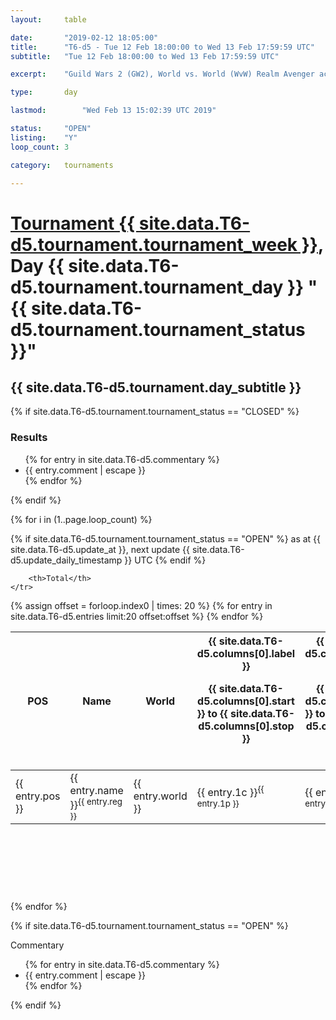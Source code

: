 ```yaml
---
layout: 	table

date: 		"2019-02-12 18:05:00"
title: 		"T6-d5 - Tue 12 Feb 18:00:00 to Wed 13 Feb 17:59:59 UTC"
subtitle: 	"Tue 12 Feb 18:00:00 to Wed 13 Feb 17:59:59 UTC"

excerpt:    "Guild Wars 2 (GW2), World vs. World (WvW) Realm Avenger achivement Tournament. \"Every Kill Counts\""

type:       day

lastmod: 		"Wed Feb 13 15:02:39 UTC 2019"

status:     "OPEN"
listing:    "Y"
loop_count: 3

category: 	tournaments

---
```

<div class="table_header">
    <h1><a href="{{ site.data.T6-d5.tournament.week_url }}">Tournament {{ site.data.T6-d5.tournament.tournament_week }}</a>, Day {{ site.data.T6-d5.tournament.tournament_day }} "{{ site.data.T6-d5.tournament.tournament_status }}"</h1>
    <h2>{{ site.data.T6-d5.tournament.day_subtitle }}</h2> 
</div>

{% if site.data.T6-d5.tournament.tournament_status == "CLOSED" %} 
<div class="commentary">
  <h3>Results</h3>
  <ul>
    {% for entry in site.data.T6-d5.commentary %}
    <li class="commentary_list">{{ entry.comment | escape }}</li>
    {% endfor %}
  </ul>
</div>
{% endif %}


{% for i in (1..page.loop_count) %}

{% if site.data.T6-d5.tournament.tournament_status == "OPEN" %} 
<span class="table_nextupdate">as at {{ site.data.T6-d5.update_at }}, next update {{ site.data.T6-d5.update_daily_timestamp }} UTC</span> 
{% endif %}

<table class="day_table">
  <colgroup>
    <col style="width:18px">
    <col style="width:55px">
    <col style="width:55px">
    <col style="width:12px">
    <col style="width:12px">
    <col style="width:12px">
    <col style="width:12px">
    <col style="width:12px">
    <col style="width:12px">
    <col style="width:12px">
    <col style="width:12px">
    <col style="width:12px">
    <col style="width:12px">
    <col style="width:12px">
    <col style="width:12px">
    <col style="width:12px">
    <col style="width:12px">
    <col style="width:12px">
    <col style="width:12px">
    <col style="width:12px">
    <col style="width:12px">
    <col style="width:12px">
    <col style="width:12px">
    <col style="width:12px">
    <col style="width:12px">
    <col style="width:12px">
    <col style="width:12px">
    <col style="width:18px">
  </colgroup>  
  <thead>
    <tr>
        <th>POS</th>
        <th class="AlignLeft">Name</th>
        <th class="AlignLeft">World</th>

<th><div class="label">{{ site.data.T6-d5.columns[0].label }}<p class="onhover">{{ site.data.T6-d5.columns[0].start }} to {{ site.data.T6-d5.columns[0].stop }}</p></div>​</th>
<th><div class="label">{{ site.data.T6-d5.columns[1].label }}<p class="onhover">{{ site.data.T6-d5.columns[1].start }} to {{ site.data.T6-d5.columns[1].stop }}</p></div>​</th>
<th><div class="label">{{ site.data.T6-d5.columns[2].label }}<p class="onhover">{{ site.data.T6-d5.columns[2].start }} to {{ site.data.T6-d5.columns[2].stop }}</p></div>​</th>
<th><div class="label">{{ site.data.T6-d5.columns[3].label }}<p class="onhover">{{ site.data.T6-d5.columns[3].start }} to {{ site.data.T6-d5.columns[3].stop }}</p></div>​</th>
<th><div class="label">{{ site.data.T6-d5.columns[4].label }}<p class="onhover">{{ site.data.T6-d5.columns[4].start }} to {{ site.data.T6-d5.columns[4].stop }}</p></div>​</th>
<th><div class="label">{{ site.data.T6-d5.columns[5].label }}<p class="onhover">{{ site.data.T6-d5.columns[5].start }} to {{ site.data.T6-d5.columns[5].stop }}</p></div>​</th>
<th><div class="label">{{ site.data.T6-d5.columns[6].label }}<p class="onhover">{{ site.data.T6-d5.columns[6].start }} to {{ site.data.T6-d5.columns[6].stop }}</p></div>​</th>
<th><div class="label">{{ site.data.T6-d5.columns[7].label }}<p class="onhover">{{ site.data.T6-d5.columns[7].start }} to {{ site.data.T6-d5.columns[7].stop }}</p></div>​</th>
<th><div class="label">{{ site.data.T6-d5.columns[8].label }}<p class="onhover">{{ site.data.T6-d5.columns[8].start }} to {{ site.data.T6-d5.columns[8].stop }}</p></div>​</th>
<th><div class="label">{{ site.data.T6-d5.columns[9].label }}<p class="onhover">{{ site.data.T6-d5.columns[9].start }} to {{ site.data.T6-d5.columns[9].stop }}</p></div>​</th>
<th><div class="label">{{ site.data.T6-d5.columns[10].label }}<p class="onhover">{{ site.data.T6-d5.columns[10].start }} to {{ site.data.T6-d5.columns[10].stop }}</p></div>​</th>

<th><div class="label">{{ site.data.T6-d5.columns[11].label }}<p class="onhover">{{ site.data.T6-d5.columns[11].start }} to {{ site.data.T6-d5.columns[11].stop }}</p></div>​</th>
<th><div class="label">{{ site.data.T6-d5.columns[12].label }}<p class="onhover">{{ site.data.T6-d5.columns[12].start }} to {{ site.data.T6-d5.columns[12].stop }}</p></div>​</th>
<th><div class="label">{{ site.data.T6-d5.columns[13].label }}<p class="onhover">{{ site.data.T6-d5.columns[13].start }} to {{ site.data.T6-d5.columns[13].stop }}</p></div>​</th>
<th><div class="label">{{ site.data.T6-d5.columns[14].label }}<p class="onhover">{{ site.data.T6-d5.columns[14].start }} to {{ site.data.T6-d5.columns[14].stop }}</p></div>​</th>
<th><div class="label">{{ site.data.T6-d5.columns[15].label }}<p class="onhover">{{ site.data.T6-d5.columns[15].start }} to {{ site.data.T6-d5.columns[15].stop }}</p></div>​</th>
<th><div class="label">{{ site.data.T6-d5.columns[16].label }}<p class="onhover">{{ site.data.T6-d5.columns[16].start }} to {{ site.data.T6-d5.columns[16].stop }}</p></div>​</th>
<th><div class="label">{{ site.data.T6-d5.columns[17].label }}<p class="onhover">{{ site.data.T6-d5.columns[17].start }} to {{ site.data.T6-d5.columns[17].stop }}</p></div>​</th>
<th><div class="label">{{ site.data.T6-d5.columns[18].label }}<p class="onhover">{{ site.data.T6-d5.columns[18].start }} to {{ site.data.T6-d5.columns[18].stop }}</p></div>​</th>
<th><div class="label">{{ site.data.T6-d5.columns[19].label }}<p class="onhover">{{ site.data.T6-d5.columns[19].start }} to {{ site.data.T6-d5.columns[19].stop }}</p></div>​</th>
<th><div class="label">{{ site.data.T6-d5.columns[20].label }}<p class="onhover">{{ site.data.T6-d5.columns[20].start }} to {{ site.data.T6-d5.columns[20].stop }}</p></div>​</th>

<th><div class="label">{{ site.data.T6-d5.columns[21].label }}<p class="onhover">{{ site.data.T6-d5.columns[21].start }} to {{ site.data.T6-d5.columns[21].stop }}</p></div>​</th>
<th><div class="label">{{ site.data.T6-d5.columns[22].label }}<p class="onhover">{{ site.data.T6-d5.columns[22].start }} to {{ site.data.T6-d5.columns[22].stop }}</p></div>​</th>
<th><div class="label">{{ site.data.T6-d5.columns[23].label }}<p class="onhover">{{ site.data.T6-d5.columns[23].start }} to {{ site.data.T6-d5.columns[23].stop }}</p></div>​</th>

        <th>Total</th>
    </tr>
  </thead>
  {% assign offset = forloop.index0 | times: 20 %}
<tbody>
{% for entry in site.data.T6-d5.entries limit:20 offset:offset %}
  <tr>
    <td class="pl{{ entry.pos }}">{{ entry.pos }}</td>
    <td class="AlignLeft">{{ entry.name }}<sup>{{ entry.reg }}</sup></td>
    <td class="AlignLeft">{{ entry.world }}</td>
    <td class="pl{{ entry.1p }}">{{ entry.1c }}<sup>{{ entry.1p }}</sup></td>
    <td class="pl{{ entry.2p }}">{{ entry.2c }}<sup>{{ entry.2p }}</sup></td>
    <td class="pl{{ entry.3p }}">{{ entry.3c }}<sup>{{ entry.3p }}</sup></td>
    <td class="pl{{ entry.4p }}">{{ entry.4c }}<sup>{{ entry.4p }}</sup></td>
    <td class="pl{{ entry.5p }}">{{ entry.5c }}<sup>{{ entry.5p }}</sup></td>
    <td class="pl{{ entry.6p }}">{{ entry.6c }}<sup>{{ entry.6p }}</sup></td>
    <td class="pl{{ entry.7p }}">{{ entry.7c }}<sup>{{ entry.7p }}</sup></td>
    <td class="pl{{ entry.8p }}">{{ entry.8c }}<sup>{{ entry.8p }}</sup></td>
    <td class="pl{{ entry.9p }}">{{ entry.9c }}<sup>{{ entry.9p }}</sup></td>
    <td class="pl{{ entry.10p }}">{{ entry.10c }}<sup>{{ entry.10p }}</sup></td>
    <td class="pl{{ entry.11p }}">{{ entry.11c }}<sup>{{ entry.11p }}</sup></td>
    <td class="pl{{ entry.12p }}">{{ entry.12c }}<sup>{{ entry.12p }}</sup></td>
    <td class="pl{{ entry.13p }}">{{ entry.13c }}<sup>{{ entry.13p }}</sup></td>
    <td class="pl{{ entry.14p }}">{{ entry.14c }}<sup>{{ entry.14p }}</sup></td>
    <td class="pl{{ entry.15p }}">{{ entry.15c }}<sup>{{ entry.15p }}</sup></td>
    <td class="pl{{ entry.16p }}">{{ entry.16c }}<sup>{{ entry.16p }}</sup></td>
    <td class="pl{{ entry.17p }}">{{ entry.17c }}<sup>{{ entry.17p }}</sup></td>
    <td class="pl{{ entry.18p }}">{{ entry.18c }}<sup>{{ entry.18p }}</sup></td>
    <td class="pl{{ entry.19p }}">{{ entry.19c }}<sup>{{ entry.19p }}</sup></td>
    <td class="pl{{ entry.20p }}">{{ entry.20c }}<sup>{{ entry.20p }}</sup></td>
    <td class="pl{{ entry.21p }}">{{ entry.21c }}<sup>{{ entry.21p }}</sup></td>
    <td class="pl{{ entry.22p }}">{{ entry.22c }}<sup>{{ entry.22p }}</sup></td>
    <td class="pl{{ entry.23p }}">{{ entry.23c }}<sup>{{ entry.23p }}</sup></td>
    <td class="pl{{ entry.24p }}">{{ entry.24c }}<sup>{{ entry.24p }}</sup></td>
    <td>{{ entry.total }}</td>
  </tr>
{% endfor %}  
</tbody>
</table>
<div class="leaderboard">
  <script async src="//pagead2.googlesyndication.com/pagead/js/adsbygoogle.js"></script>
  <!-- 728x90 -->
  <ins class="adsbygoogle"
       style="display:inline-block;width:728px;height:90px"
       data-ad-client="ca-pub-3274917281288240"
       data-ad-slot="3870538733"></ins>
  <script>
  (adsbygoogle = window.adsbygoogle || []).push({});
  </script>    
</div>
<br />
{% endfor %}

{% if site.data.T6-d5.tournament.tournament_status == "OPEN" %} 
<div class="commentary">
  <span class="commentary_title">Commentary</span>
  <ul>
    {% for entry in site.data.T6-d5.commentary %}
    <li class="commentary_list">{{ entry.comment | escape }}</li>
    {% endfor %}
  </ul>
</div>
{% endif %}



